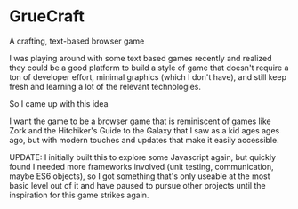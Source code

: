 # GrueCraft
A crafting, text-based browser game

I was playing around with some text based games recently and realized they could be a good platform to build a style of game that doesn't require a ton of developer effort, minimal graphics (which I don't have), and still keep fresh and learning a lot of the relevant technologies.

So I came up with this idea

I want the game to be a browser game that is reminiscent of games like Zork and the Hitchiker's Guide to the Galaxy that I saw as a kid ages ages ago, but with modern touches and updates that make it easily accessible.

UPDATE:
I initially built this to explore some Javascript again, but quickly found I needed more frameworks involved (unit testing, communication, maybe ES6 objects), so I got something that's only useable at the most basic level out of it and have paused to pursue other projects until the inspiration for this game strikes again.
